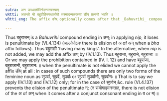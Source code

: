 ```yaml
---
sutra: अन उपधालोपिनोऽन्यतरस्याम्
vRtti: अन्नन्तो यो बहुव्रीहिरुपधालोपो तस्मादन्यतरस्यां ङीप् प्रत्ययो भवति ॥
vRtti_eng: The affix ङीप् optionally comes after that _Bahuvrihi_ compound, which ending in the syllable अन् loses its penultimate अ ॥

---
```

Thus बहुराजन् is a _Bahuvrihi_ compound ending in अन्; in applying _nip_, it loses is penultimate by (VI.4.134) (अल्लोपोऽनः there is elision of अ of अन् when a _bha_ affix follows). Thus बहुराज्ञी 'having many kings'. In the alternative, when _nip_ is not added, we may add the affix डाप् by (IV.1.13). Thus बहुराजा, बहुराजे, बहुराजाः ॥ Or we may apply the prohibition contained in (IV. I. 12) and have बहुराजा, बहुराजानौ, बहुराजानः ॥ when the penultimate is not elided we cannot apply the affix ङीप् at all : in cases of such compounds there are only two forms of the feminine noun as सुपर्वा, सुपर्वे, सुपर्वाः or सुपर्वा सुपर्वाणौ, सुपर्वाणः ॥ That is to say we apply (IV.1.13) and (IV.1.12) only; for in the case of सुपर्वन् &c. rule (VI.4.137) prevents the elision of the penultimate न्; (न संयोगाद्वमनन्तात्, there is not elision of the अ of अन् when it comes after a conjunct consonant ending in व or म)॥